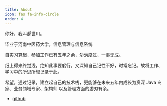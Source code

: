 ```yaml
---
title: About
icon: fas fa-info-circle
order: 4
---
```


你好，我叫郝世川。

毕业于河南中医药大学，信息管理与信息系统

自实习算起，参加工作已有五年之余，匆匆度过，一事无成。

纸上得来终觉浅，绝知此事要躬行。又深知自己记性不好，时常忘记。故将工作、学习中的所思所想记录于此。

希望，通过记录，建立起自己的技术栈，更能够在未来五年内成长为资深 Java 专家、业务领域专家、架构师 以及管理方面的游刃有余。


- [github](https://github.com/superhsc)
